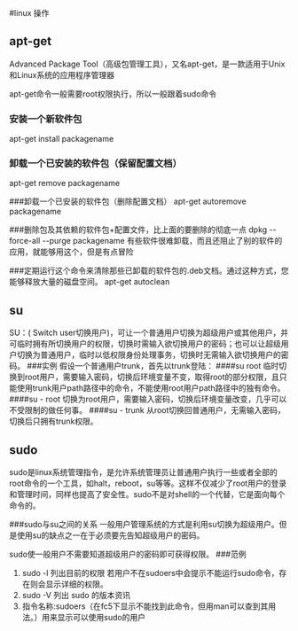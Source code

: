 #linux 操作

## apt-get
Advanced Package Tool（高级包管理工具），又名apt-get，是一款适用于Unix和Linux系统的应用程序管理器

apt-get命令一般需要root权限执行，所以一般跟着sudo命令
### 安装一个新软件包
apt-get install packagename

### 卸载一个已安装的软件包（保留配置文档）
apt-get remove packagename

###卸载一个已安装的软件包（删除配置文档）
apt-get autoremove packagename

###删除包及其依赖的软件包+配置文件，比上面的要删除的彻底一点
dpkg --force-all --purge packagename
有些软件很难卸载，而且还阻止了别的软件的应用，就能够用这个，但是有点冒险

###定期运行这个命令来清除那些已卸载的软件包的.deb文档。通过这种方式，您能够释放大量的磁盘空间。
apt-get autoclean

## su
SU：( Switch user切换用户)，可让一个普通用户切换为超级用户或其他用户，并可临时拥有所切换用户的权限，切换时需输入欲切换用户的密码；也可以让超级用户切换为普通用户，临时以低权限身份处理事务，切换时无需输入欲切换用户的密码。
###实例
假设一个普通用户trunk，首先以trunk登陆：
####su root 
临时切换到root用户，需要输入密码，切换后环境变量不变，取得root的部分权限，且只能使用trunk用户path路径中的命令，不能使用root用户path路径中的独有命令。
####su - root
切换为root用户，需要输入密码，切换后环境变量改变，几乎可以不受限制的做任何事。
####su - trunk
从root切换回普通用户，无需输入密码，切换后只拥有trunk权限。

## sudo
sudo是linux系统管理指令，是允许系统管理员让普通用户执行一些或者全部的root命令的一个工具，如halt，reboot，su等等。这样不仅减少了root用户的登录 和管理时间，同样也提高了安全性。sudo不是对shell的一个代替，它是面向每个命令的。

###sudo与su之间的关系
一般用户管理系统的方式是利用su切换为超级用户。但是使用su的缺点之一在于必须要先告知超级用户的密码。

sudo使一般用户不需要知道超级用户的密码即可获得权限。
###范例
1. sudo -l 列出目前的权限
若用户不在sudoers中会提示不能运行sudo命令，存在则会显示详细的权限。
2. sudo -V 列出 sudo 的版本资讯
3. 指令名称:sudoers（在fc5下显示不能找到此命令，但用man可以查到其用法。）用来显示可以使用sudo的用户